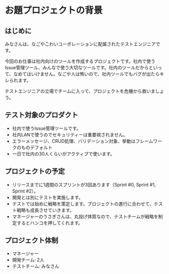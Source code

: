 お題プロジェクトの背景
==================================================

はじめに
----------------------------------------

みなさんは、なごやこわいコーポレーションに配属されたテストエンジニアです。

今回のお仕事は社内向けのツールを作成するプロジェクトです。社内で使うIssue管理ツール、みんなで使う大切なツールです。社内のツールだからといって、なめてはいけません。なごや人は怖いので、社内ツールでもバグが出たらキレられます。

テストエンジニアの立場でチームに入って、プロジェクトを危機から救いましょう。


テスト対象のプロダクト
----------------------------------------

 * 社内で使うIssue管理ツールです。
 * 社内LANで使うのでセキュリティーは重要視されません。
 * エラーメッセージ、CRUD処理、バリデーション対象、挙動はフレームワークのものデフォルト
 * 一日で社内の30人くらいがアクティブで使います。

プロジェクトの予定
----------------------------------------

 * リリースまでに1週間のスプリントが3回あります（Sprint #0, Sprint #1, Sprint #2）。
 * 開発とは別にテストを実施します。
 * テストでは始めに戦略を策定します。プロジェクトの進行に合わせて、テスト戦略も成長させていきます。
 * マネージャーのうさぎさんは、丸投げ体質なので、テストチームが戦略を制定するとハンコを押してくれます。

プロジェクト体制
----------------------------------------
 * マネージャー
 * 開発チーム: 2人
 * テストチーム: みなさん
